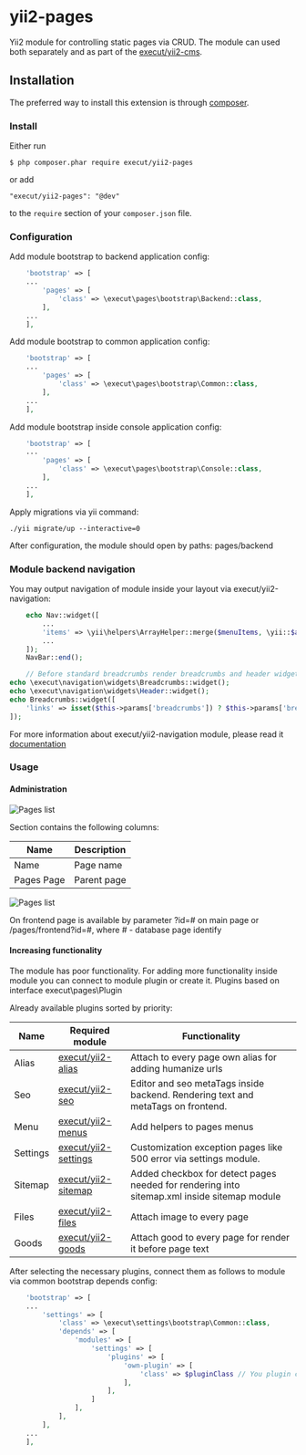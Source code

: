 # yii2-pages
Yii2 module for controlling static pages via CRUD. The module can used both separately and as part
of the [execut/yii2-cms](https://github.com/execut/yii2-cms).

## Installation

The preferred way to install this extension is through [composer](http://getcomposer.org/download/).

### Install

Either run

```
$ php composer.phar require execut/yii2-pages
```

or add

```
"execut/yii2-pages": "@dev"
```

to the ```require``` section of your `composer.json` file.

### Configuration

Add module bootstrap to backend application config:
```php
    'bootstrap' => [
    ...
        'pages' => [
            'class' => \execut\pages\bootstrap\Backend::class,
        ],
    ...
    ],
```

Add module bootstrap to common application config:
```php
    'bootstrap' => [
    ...
        'pages' => [
            'class' => \execut\pages\bootstrap\Common::class,
        ],
    ...
    ],
```

Add module bootstrap inside console application config:
```php
    'bootstrap' => [
    ...
        'pages' => [
            'class' => \execut\pages\bootstrap\Console::class,
        ],
    ...
    ],
```

Apply migrations via yii command:
```
./yii migrate/up --interactive=0
```

After configuration, the module should open by paths:
pages/backend

### Module backend navigation

You may output navigation of module inside your layout via execut/yii2-navigation:
```php
    echo Nav::widget([
        ...
        'items' => \yii\helpers\ArrayHelper::merge($menuItems, \yii::$app->navigation->getMenuItems()),
        ...
    ]);
    NavBar::end();

    // Before standard breadcrumbs render breadcrumbs and header widget:
echo \execut\navigation\widgets\Breadcrumbs::widget();
echo \execut\navigation\widgets\Header::widget();
echo Breadcrumbs::widget([
    'links' => isset($this->params['breadcrumbs']) ? $this->params['breadcrumbs'] : [],
]);
```
For more information about execut/yii2-navigation module, please read it [documentation](https://github.com/execut/yii2-navigation)

### Usage
#### Administration

![Pages list](https://raw.githubusercontent.com/execut/yii2-pages/master/docs/list.jpg)

Section contains the following columns:

Name|Description
----|-----------
Name | Page name
Pages Page | Parent page

![Pages list](https://raw.githubusercontent.com/execut/yii2-pages/master/docs/form.jpg)

On frontend page is available by parameter ?id=# on main page or /pages/frontend?id=#, where # - database page identify

#### Increasing functionality

The module has poor functionality. For adding more functionality inside module you can connect to module plugin or create it. Plugins based on interface execut\pages\Plugin


Already available plugins sorted by priority:

Name|Required module|Functionality
----|---------------|-------------
Alias|[execut/yii2-alias](http://github.com/execut/yii2-alias)|Attach to every page own alias for adding humanize urls
Seo|[execut/yii2-seo](http://github.com/execut/yii2-seo)|Editor and seo metaTags inside backend. Rendering text and metaTags on frontend.
Menu|[execut/yii2-menus](http://github.com/execut/yii2-menus)|Add helpers to pages menus
Settings|[execut/yii2-settings](http://github.com/execut/yii2-settings)|Customization exception pages like 500 error via settings module.
Sitemap|[execut/yii2-sitemap](http://github.com/execut/yii2-sitemap)|Added checkbox for detect pages needed for rendering into sitemap.xml inside sitemap module
Files|[execut/yii2-files](http://github.com/execut/yii2-files)|Attach image to every page
Goods|[execut/yii2-goods](http://github.com/execut/yii2-goods)|Attach good to every page for render it before page text

After selecting the necessary plugins, connect them as follows to module via common bootstrap depends config:
```php
    'bootstrap' => [
    ...
        'settings' => [
            'class' => \execut\settings\bootstrap\Common::class,
            'depends' => [
                'modules' => [
                    'settings' => [
                        'plugins' => [
                            'own-plugin' => [
                                'class' => $pluginClass // You plugin class here
                            ],
                        ],
                    ]
                ],
            ],
        ],
    ...
    ],
```
